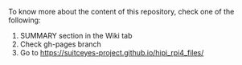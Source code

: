 To know more about the content of this repository, check one of the following:
1. SUMMARY section in the Wiki tab
2. Check gh-pages branch
3. Go to https://suitceyes-project.github.io/hipi_rpi4_files/
